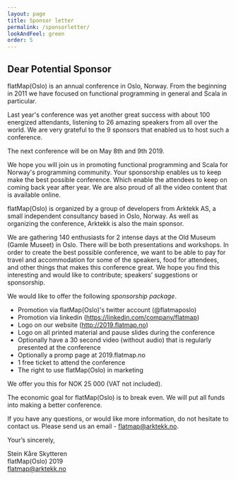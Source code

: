 ```yaml
---
layout: page
title: Sponsor letter
permalink: /sponsorletter/
lookAndFeel: green
order: 5
---
```

## Dear Potential Sponsor

flatMap(Oslo) is an annual conference in Oslo, Norway. From the beginning in 2011 we have focused on functional programming in general and Scala in particular.  
 
Last year's conference was yet another great success with about 100 energized attendants, listening to 26 amazing speakers from all over the world. We are very grateful to the 9 sponsors that enabled us to host such a conference. 
 
The next conference will be on May 8th and 9th 2019. 
 
We hope you will join us in promoting functional programming and Scala for Norway's programming community. Your sponsorship enables us to keep make the best possible conference. Which enable the attendees to keep on coming back year after year. We are also proud of all the video content that is available online.

flatMap(Oslo) is organized by a group of developers from Arktekk AS, a small independent consultancy based in Oslo, Norway. As well as organizing the conference, Arktekk is also the main sponsor. 
 
We are gathering 140 enthusiasts for 2 intense days at the Old Museum (Gamle Museet) in Oslo. There will be both presentations and workshops. In order to create the best possible conference, we want to be able to pay for travel and accommodation for some of the speakers, food for attendees, and other things that makes this conference great. We hope you find this interesting and would like to contribute; speakers’ suggestions or sponsorship. 
 
We would like to offer the following *sponsorship package*. 
 
* Promotion via flatMap(Oslo)'s twitter account (@flatmaposlo)
* Promotion via linkedin (https://linkedin.com/company/flatmap)
* Logo on our website (http://2019.flatmap.no) 
* Logo on all printed material and pause slides during the conference
* Optionally have a 30 second video (without audio) that is regularly presented at the conference
* Optionally a promp page at 2019.flatmap.no
* 1 free ticket to attend the conference
* The right to use flatMap(Oslo) in marketing
 
We offer you this for NOK 25 000 (VAT not included).
 
The economic goal for flatMap(Oslo) is to break even. We will put all funds into making a better conference. 
 
If you have any questions, or would like more information, do not hesitate to contact us. Please send us an email - flatmap@arktekk.no.

Your’s sincerely,

Stein Kåre Skytteren  
flatMap(Oslo) 2019  
flatmap@arktekk.no 

